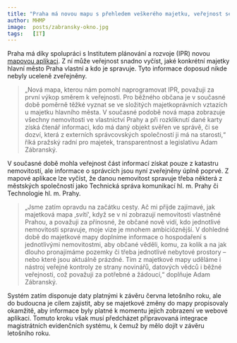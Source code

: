 ```yaml
---
title: "Praha má novou mapu s přehledem veškerého majetku, veřejnost se může lépe zorientovat v majetkoprávních vztazích"
author: MHMP
image:  posts/zabransky-okno.jpg
tags:   [IT]
---
```

Praha má díky spolupráci s Institutem plánování a rozvoje (IPR) novou [mapovou aplikaci](https://app.iprpraha.cz/apl/app/majetek/). Z ní může veřejnost snadno vyčíst, jaké konkrétní majetky hlavní město Praha vlastní a kdo je spravuje. Tyto informace doposud nikde nebyly uceleně zveřejněny.

> „Nová mapa, kterou nám pomohl naprogramovat IPR, považuji za první výkop směrem k veřejnosti. Pro běžného občana je v současné době poměrně těžké vyznat se ve složitých majetkoprávních vztazích u majetku hlavního města. V současné podobě nová mapa zobrazuje všechny nemovitosti ve vlastnictví Prahy a při rozkliknutí dané karty získá čtenář informaci, kdo má daný objekt svěřen ve správě, či se dozví, která z externích správcovských společností ji má na starosti,“ říká pražský radní pro majetek, transparentnost a legislativu Adam Zábranský.

V současné době mohla veřejnost část informací získat pouze z katastru nemovitostí, ale informace o správcích jsou nyní zveřejněny úplně poprvé. Z mapové aplikace lze vyčíst, že danou nemovitost spravuje třeba některá z městských společností jako Technická správa komunikací hl. m. Prahy či Technologie hl. m. Prahy.

> „Jsme zatím opravdu na začátku cesty. Ač mi přijde zajímavé, jak majetková mapa ‚svítí', když se v ní zobrazují nemovitosti vlastněné Prahou, a považuji za přínosné, že občané nově vidí, kdo jednotlivé nemovitosti spravuje, moje vize je mnohem ambicióznější. V dohledné době do majetkové mapy doplníme informace o hospodaření s jednotlivými nemovitostmi, aby občané věděli, komu, za kolik a na jak dlouho pronajímáme pozemky či třeba jednotlivé nebytové prostory –⁠ nebo které jsou aktuálně prázdné. Tím z majetkové mapy uděláme i nástroj veřejné kontroly ze strany novinářů, datových vědců i běžné veřejnosti, což považuji za potřebné a žádoucí,“ doplňuje Adam Zábranský.

Systém zatím disponuje daty platnými k závěru června letošního roku, ale do budoucna je cílem zajistit, aby se majetkové změny do mapy propisovaly okamžitě, aby informace byly platné k momentu jejich zobrazení ve webové aplikaci. Tomuto kroku však musí předcházet připravovaná integrace magistrátních evidenčních systému, k čemuž by mělo dojít v závěru letošního roku.
